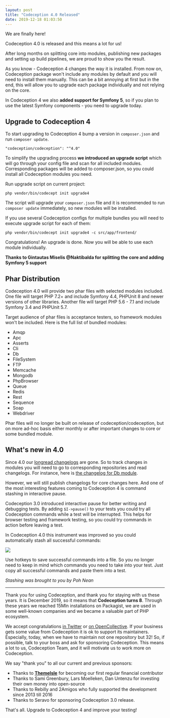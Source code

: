 ```yaml
---
layout: post
title: "Codeception 4.0 Released"
date: 2019-12-18 01:03:50
---
```


We are finally here!

Codeception 4.0 is released and this means a lot for us!

After long months on splitting core into modules, publishing new packages and setting up build pipelines, we are proud to show you the result.

As you know - Codeception 4 changes the way it is installed. From now on, Codeception package won't include any modules by default and you will need to install them manually. This can be a bit annoying at first but in the end, this will allow you to upgrade each package individually and not relying on the core.

In Codeception 4 we also **added support for Symfony 5**, so if you plan to use the latest Symfony components - you need to upgrade today.

## Upgrade to Codeception 4

To start upgrading to Codeception 4 bump a version in `composer.json` and run `composer update`.

```
"codeception/codeception": "^4.0"
```

To simplify the upgrading process **we introduced an upgrade script** which will go through your config file and scan for all included modules. Corresponding packages will be added to composer.json, so you could install all Codeception modules you need. 

Run upgrade script on current project:

```
php vendor/bin/codecept init upgrade4
```

The script will upgrade your `composer.json` file and it is recommended to run `composer update` immediately, so new modules will be installed. 

If you use several Codeception configs for multiple bundles you will need to execute upgrade script for each of them:

```
php vendor/bin/codecept init upgrade4 -c src/app/frontend/
```

Congratulations! An upgrade is done. Now you will be able to use each module individually.

**Thanks to Gintautas Miselis @Naktibalda for splitting the core and adding Symfony 5 support**

## Phar Distribution

Codeception 4.0 will provide two phar files with selected modules included. One file will target PHP 7.2+ and include Symfony 4.4, PHPUnit 8 and newer versions of other libraries. Another file will target PHP 5.6 - 7.1 and include Symfony 3.4 and PHPUnit 5.7.

Target audience of phar files is acceptance testers, so framework modules won't be included.
Here is the full list of bundled modules:

* Amqp
* Apc
* Asserts
* Cli
* Db
* FileSystem
* FTP
* Memcache
* Mongodb
* PhpBrowser
* Queue
* Redis
* Rest
* Sequence
* Soap
* Webdriver

Phar files will no longer be built on release of codeception/codeception, but on more ad-hoc basis either monthly or after important changes to core or some bundled module.

## What's new in 4.0

Since 4.0 our [longread changelogs](https://codeception.com/changelog) are gone. So to track changes in modules you will need to go to corresponding repositories and read changelogs. For instance, here is [the changelog for Db module](https://github.com/Codeception/module-db/releases).

However, we will still publish changelogs for core changes here. And one of the most interesting features coming to Codeception 4 is command stashing in interactive pause.

Codeception 3.0 introduced interactive pause for better writing and debugging tests. By adding `$I->pause()` to your tests you could try all Codeception commands while a test will be interrupted. This helps for browser testing and framework testing, so you could try commands in action before leaving a test.

In Codeception 4.0 this instrument was improved so you could automatically stash all successful commands:

![](https://user-images.githubusercontent.com/846343/70369505-896e9000-18f5-11ea-8f31-76d6846a859c.png)

Use hotkeys to save successful commands into a file. So you no longer need to keep in mind which commands you need to take into your test. Just copy all successful commands and paste them into a test. 

*Stashing was brought to you by Poh Nean*

---

Thank you for using Codeception, and thank you for staying with us these years. 
It is December 2019, so it means that **Codeception turns 8**. Through these years we reached 15Mln installations on Packagist, we are used in some well-known companies and we became a valuable part of PHP ecosystem.


We accept congratulations [in Twitter](https://twitter.com/codeception) or [on OpenCollective](https://opencollective.com/codeception). If your business gets some value from Codeception it is ok to support its maintainers. Especially, today, when we have to maintain not one repository but 32! So, if possible, talk to your boss and ask for sponsoring Codeception. This means a lot to us, Codeception Team, and it will motivate us to work more on Codeception.

We say "thank you" to all our current and previous sponsors:

* Thanks to **[ThemeIsle](https://opencollective.com/themeisle)** for becoming our first regular financial contributor
* Thanks to Sami Greenbury, Lars Moelleken, Dan Untenzu for investing their own money into open-source
* Thanks to Rebilly and 2Amigos who fully supported the development since 2013 till 2016
* Thanks to Seravo for sponsoring Codeception 3.0 release.

That's all. Upgrade to Codeception 4 and improve your testing!
